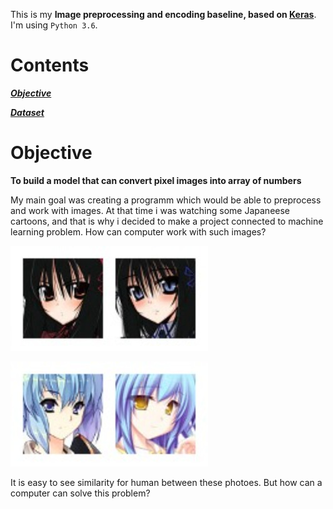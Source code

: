 This is my **Image preprocessing and encoding baseline, based on [Keras](https://keras.io/)**. 
I'm using `Python 3.6`.
# Contents

[***Objective***](https://github.com/DmitryIo/animefaces#objective)

[***Dataset***](https://github.com/DmitryIo/animefaces#dataset)

# Objective

**To build a model that can convert pixel images into array of numbers**

My main goal was creating a programm which would be able to preprocess and work with images. At that time i was watching some Japaneese cartoons, and that is why i decided to make a project connected to machine learning problem. How can computer work with such images?

![](./img/girls1.jpg)

![](./img/girls2.jpg)

It is easy to see similarity for human between these photoes. But how can a computer can solve this problem?

